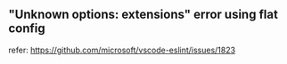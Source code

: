 
## "Unknown options: extensions" error using flat config

refer: https://github.com/microsoft/vscode-eslint/issues/1823



